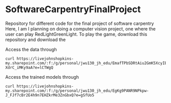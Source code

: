 # SoftwareCarpentryFinalProject
Repository for different code for the final project of software carpentry
Here, I am I planning on doing a computer vision project, one where the user can play RedLightGreenLight.
To play the game, download this repository and download the 

Access the data through
```
curl https://livejohnshopkins-my.sharepoint.com/:f:/g/personal/jwu130_jh_edu/EmafTPbSDRtAiu2GmK5XcyIB_yq2u0qEx-XdrC_iMKy9aA?e=lCTWgQ
```
Access the trained models through
```
curl https://livejohnshopkins-my.sharepoint.com/:f:/g/personal/jwu130_jh_edu/EgKg9PANR9NPkpw-J_FJf7cBr2E4h9n7EHZkrMe3ZnGbxQ?e=gSfUo5
```
